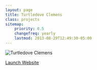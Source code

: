 ```yaml
---
layout: page
title: Turtledove Clemens
class: projects
sitemap:
    priority: 0.5
    changefreq: yearly
    lastmod: 2013-08-29T12:49:30-05:00
---
```

![Turtledove Clemens](/images/projects/project-turtledove-large.png)

<a href="http://www.turtledove.com" class="button radius">Launch Website</a>